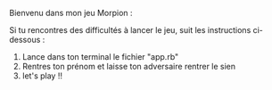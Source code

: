 Bienvenu dans mon jeu Morpion : 

Si tu rencontres des difficultés à lancer le jeu, suit les instructions ci-dessous : 

1) Lance dans ton terminal le fichier "app.rb" 
2) Rentres ton prénom et laisse ton adversaire rentrer le sien
3) let's play !!
